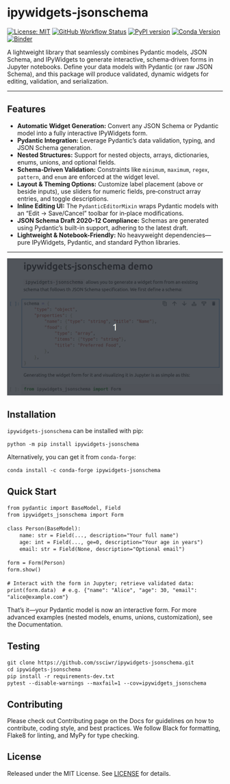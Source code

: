 # ipywidgets-jsonschema

[![License: MIT](https://img.shields.io/badge/License-MIT-yellow.svg)](https://opensource.org/licenses/MIT)
[![GitHub Workflow Status](https://img.shields.io/github/actions/workflow/status/ssciwr/ipywidgets-jsonschema/ci.yml?branch=main)](https://github.com/ssciwr/ipywidgets-jsonschema/actions/workflows/ci.yml)
[![PyPI version](https://badge.fury.io/py/ipywidgets-jsonschema.svg)](https://badge.fury.io/py/ipywidgets-jsonschema)
[![Conda Version](https://img.shields.io/conda/vn/conda-forge/ipywidgets-jsonschema.svg)](https://anaconda.org/conda-forge/ipywidgets-jsonschema)
[![Binder](https://mybinder.org/badge_logo.svg)](https://mybinder.org/v2/gh/ssciwr/ipywidgets-jsonschema/main?labpath=demo%2Fdemo.ipynb)

A lightweight library that seamlessly combines Pydantic models, JSON Schema, and IPyWidgets to generate interactive, schema‐driven forms in Jupyter notebooks. Define your data models with Pydantic (or raw JSON Schema), and this package will produce validated, dynamic widgets for editing, validation, and serialization.

---

## Features

- **Automatic Widget Generation:** Convert any JSON Schema or Pydantic model into a fully interactive IPyWidgets form.
- **Pydantic Integration:** Leverage Pydantic’s data validation, typing, and JSON Schema generation.
- **Nested Structures:** Support for nested objects, arrays, dictionaries, enums, unions, and optional fields.
- **Schema‐Driven Validation:** Constraints like `minimum`, `maximum`, `regex`, `pattern`, and `enum` are enforced at the widget level.
- **Layout & Theming Options:** Customize label placement (above or beside inputs), use sliders for numeric fields, pre‐construct array entries, and toggle descriptions.
- **Inline Editing UI:** The `PydanticEditorMixin` wraps Pydantic models with an “Edit → Save/Cancel” toolbar for in‐place modifications.
- **JSON Schema Draft 2020-12 Compliance:** Schemas are generated using Pydantic’s built-in support, adhering to the latest draft.
- **Lightweight & Notebook-Friendly:** No heavyweight dependencies—pure IPyWidgets, Pydantic, and standard Python libraries.

---

![Minimum usage exmaple](https://github.com/Suraj3620/ipywidgets-jsonschema/blob/demo/ipywidgets-jsonschema.gif)

## Installation

`ipywidgets-jsonschema` can be installed with pip:

```
python -m pip install ipywidgets-jsonschema
```

Alternatively, you can get it from `conda-forge`:

```
conda install -c conda-forge ipywidgets-jsonschema
```

## Quick Start

```
from pydantic import BaseModel, Field
from ipywidgets_jsonschema import Form

class Person(BaseModel):
    name: str = Field(..., description="Your full name")
    age: int = Field(..., ge=0, description="Your age in years")
    email: str = Field(None, description="Optional email")

form = Form(Person)
form.show()

# Interact with the form in Jupyter; retrieve validated data:
print(form.data)  # e.g. {"name": "Alice", "age": 30, "email": "alice@example.com"}
```

That’s it—your Pydantic model is now an interactive form. For more advanced examples (nested models, enums, unions, customization), see the Documentation.

## Testing

```
git clone https://github.com/ssciwr/ipywidgets-jsonschema.git
cd ipywidgets-jsonschema
pip install -r requirements-dev.txt
pytest --disable-warnings --maxfail=1 --cov=ipywidgets_jsonschema
```

## Contributing

Please check out Contributing page on the Docs for guidelines on how to contribute, coding style, and best practices. We follow Black for formatting, Flake8 for linting, and MyPy for type checking.

## License

Released under the MIT License. See [LICENSE](https://github.com/ssciwr/ipywidgets-jsonschema/blob/main/LICENSE.md) for details.

